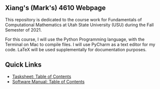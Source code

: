 ## Xiang's (Mark's) 4610 Webpage

This repository is dedicated to the course work for Fundamentals of Computational Mathematics at Utah State University (USU) during the Fall Semester of 2021.

For this course, I will use the Python Programming language, with the Terminal on Mac to compile files. I will use PyCharm as a text editor for my code. LaTeX will be used supplementally for documentation purposes.

## Quick Links
* [Tasksheet: Table of Contents](https://github.com/GoByMark/math4610/blob/main/Homework_Tasks/hwt_toc.md)
* [Software Manual: Table of Contents](https://github.com/GoByMark/math4610/blob/main/Homework_Tasks/Software_Manual/Software_Manual_toc.md)
